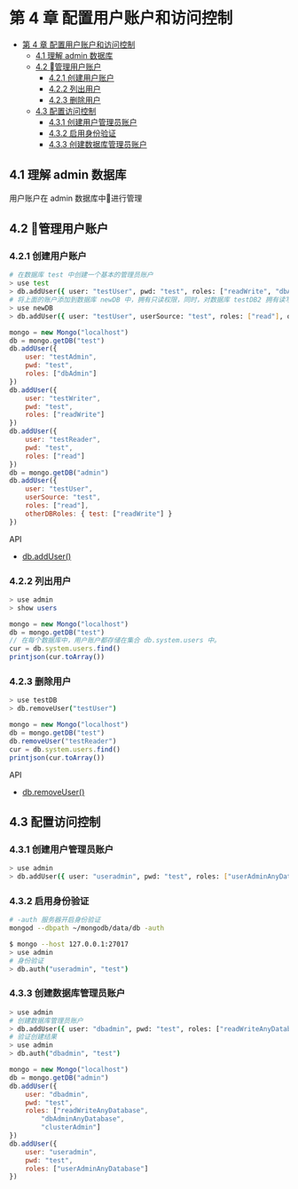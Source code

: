# 第 4 章 配置用户账户和访问控制

- [第 4 章 配置用户账户和访问控制](#%e7%ac%ac-4-%e7%ab%a0-%e9%85%8d%e7%bd%ae%e7%94%a8%e6%88%b7%e8%b4%a6%e6%88%b7%e5%92%8c%e8%ae%bf%e9%97%ae%e6%8e%a7%e5%88%b6)
  - [4.1 理解 admin 数据库](#41-%e7%90%86%e8%a7%a3-admin-%e6%95%b0%e6%8d%ae%e5%ba%93)
  - [4.2 管理用户账户](#42-%08%e7%ae%a1%e7%90%86%e7%94%a8%e6%88%b7%e8%b4%a6%e6%88%b7)
    - [4.2.1 创建用户账户](#421-%e5%88%9b%e5%bb%ba%e7%94%a8%e6%88%b7%e8%b4%a6%e6%88%b7)
    - [4.2.2 列出用户](#422-%e5%88%97%e5%87%ba%e7%94%a8%e6%88%b7)
    - [4.2.3 删除用户](#423-%e5%88%a0%e9%99%a4%e7%94%a8%e6%88%b7)
  - [4.3 配置访问控制](#43-%e9%85%8d%e7%bd%ae%e8%ae%bf%e9%97%ae%e6%8e%a7%e5%88%b6)
    - [4.3.1 创建用户管理员账户](#431-%e5%88%9b%e5%bb%ba%e7%94%a8%e6%88%b7%e7%ae%a1%e7%90%86%e5%91%98%e8%b4%a6%e6%88%b7)
    - [4.3.2 启用身份验证](#432-%e5%90%af%e7%94%a8%e8%ba%ab%e4%bb%bd%e9%aa%8c%e8%af%81)
    - [4.3.3 创建数据库管理员账户](#433-%e5%88%9b%e5%bb%ba%e6%95%b0%e6%8d%ae%e5%ba%93%e7%ae%a1%e7%90%86%e5%91%98%e8%b4%a6%e6%88%b7)

## 4.1 理解 admin 数据库

用户账户在 admin 数据库中进行管理

## 4.2 管理用户账户

### 4.2.1 创建用户账户

```bash
# 在数据库 test 中创建一个基本的管理员账户
> use test
> db.addUser({ user: "testUser", pwd: "test", roles: ["readWrite", "dbAdmin"] })
# 将上面的账户添加到数据库 newDB 中，拥有只读权限，同时，对数据库 testDB2 拥有读写权限。
> use newDB
> db.addUser({ user: "testUser", userSource: "test", roles: ["read"], otherDBRoles: { testDB2: ["readWrite"] } })
```

```js
mongo = new Mongo("localhost")
db = mongo.getDB("test")
db.addUser({
    user: "testAdmin",
    pwd: "test",
    roles: ["dbAdmin"]
})
db.addUser({
    user: "testWriter",
    pwd: "test",
    roles: ["readWrite"]
})
db.addUser({
    user: "testReader",
    pwd: "test",
    roles: ["read"]
})
db = mongo.getDB("admin")
db.addUser({
    user: "testUser",
    userSource: "test",
    roles: ["read"],
    otherDBRoles: { test: ["readWrite"] }
})
```

API

- [db.addUser()](https://docs.mongodb.com/v2.4/reference/method/db.addUser/index.html)

### 4.2.2 列出用户

```bash
> use admin
> show users
```

```js
mongo = new Mongo("localhost")
db = mongo.getDB("test")
// 在每个数据库中，用户账户都存储在集合 db.system.users 中。
cur = db.system.users.find()
printjson(cur.toArray())
```

### 4.2.3 删除用户

```bash
> use testDB
> db.removeUser("testUser")
```

```js
mongo = new Mongo("localhost")
db = mongo.getDB("test")
db.removeUser("testReader")
cur = db.system.users.find()
printjson(cur.toArray())
```

API

- [db.removeUser()](https://docs.mongodb.com/v2.4/reference/method/db.removeUser/)

## 4.3 配置访问控制

### 4.3.1 创建用户管理员账户

```bash
> use admin
> db.addUser({ user: "useradmin", pwd: "test", roles: ["userAdminAnyDatabase"] })
```

### 4.3.2 启用身份验证

```bash
# -auth 服务器开启身份验证
mongod --dbpath ~/mongodb/data/db -auth
```

```bash
$ mongo --host 127.0.0.1:27017
> use admin
# 身份验证
> db.auth("useradmin", "test")
```

### 4.3.3 创建数据库管理员账户

```bash
> use admin
# 创建数据库管理员账户
> db.addUser({ user: "dbadmin", pwd: "test", roles: ["readWriteAnyDatabase", "dbAdminAnyDatabase", "clusterAdmin"] })
# 验证创建结果
> use admin
> db.auth("dbadmin", "test")
```

```js
mongo = new Mongo("localhost")
db = mongo.getDB("admin")
db.addUser({
    user: "dbadmin",
    pwd: "test",
    roles: ["readWriteAnyDatabase",
        "dbAdminAnyDatabase",
        "clusterAdmin"]
})
db.addUser({
    user: "useradmin",
    pwd: "test",
    roles: ["userAdminAnyDatabase"]
})
```
